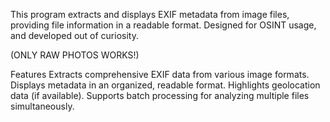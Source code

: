 This program extracts and displays EXIF metadata from image files, providing file information in a readable format. Designed for OSINT usage, and developed out of curiosity.

(ONLY RAW PHOTOS WORKS!)

Features
Extracts comprehensive EXIF data from various image formats.
Displays metadata in an organized, readable format.
Highlights geolocation data (if available). 
Supports batch processing for analyzing multiple files simultaneously.



